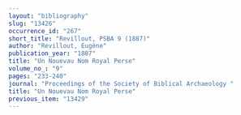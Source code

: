```yaml
---
layout: "bibliography"
slug: "13426"
occurrence_id: "267"
short_title: "Revillout, PSBA 9 (1887)"
author: "Revillout, Eugène"
publication_year: "1887"
title: "Un Nouevau Nom Royal Perse"
volume_no_: "9"
pages: "233-240"
journal: "Proceedings of the Society of Biblical Archaeology "
title: "Un Nouevau Nom Royal Perse"
previous_item: "13429"
---
```

